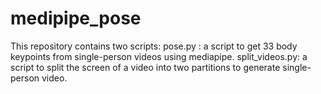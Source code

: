# medipipe_pose
 This repository contains two scripts:
 pose.py : a script to get 33 body keypoints from single-person videos using mediapipe.
 split_videos.py: a script to split the screen of a video into two partitions to generate single-person video.
 
